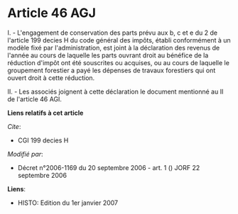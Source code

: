 # Article 46 AGJ

I. - L'engagement de conservation des parts prévu aux b, c et e du 2 de l'article 199 decies H du code général des impôts,
établi conformément à un modèle fixé par l'administration, est joint à la déclaration des revenus de l'année au cours de
laquelle les parts ouvrant droit au bénéfice de la réduction d'impôt ont été souscrites ou acquises, ou au cours de laquelle
le groupement forestier a payé les dépenses de travaux forestiers qui ont ouvert droit à cette réduction.

II. - Les associés joignent à cette déclaration le document mentionné au II de l'article 46 AGI.

**Liens relatifs à cet article**

_Cite_:

  - CGI 199 decies H

_Modifié par_:

  - Décret n°2006-1169 du 20 septembre 2006 - art. 1 () JORF 22 septembre 2006

**Liens**:

  - HISTO: Edition du 1er janvier 2007
